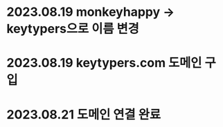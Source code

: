 # 2023.08.19 monkeyhappy -> keytypers으로 이름 변경

# 2023.08.19 keytypers.com 도메인 구입
# 2023.08.21 도메인 연결 완료
